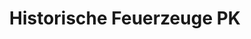---
title: "Historische Feuerzeuge PK"
url: /schmallenberg/historische-feuerzeuge-pk/
shop: Allgemein
---